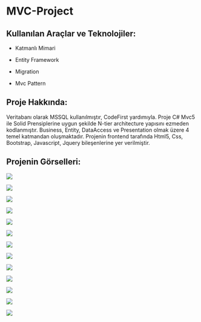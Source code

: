 # MVC-Project
## Kullanılan Araçlar ve Teknolojiler:

- Katmanlı Mimari
  
-  Entity Framework
  
-  Migration
  
-  Mvc Pattern

## Proje Hakkında:
Veritabanı olarak MSSQL kullanılmıştır, CodeFirst yardımıyla. Proje C# Mvc5 ile Solid Prensiplerine uygun şekilde N-tier architecture yapısını ezmeden kodlanmıştır. Business, Entity, DataAccess ve Presentation olmak üzere 4 temel katmandan oluşmaktadır. Projenin frontend tarafında Html5, Css, Bootstrap, Javascript, Jquery bileşenlerine yer verilmiştir. 

## Projenin Görselleri:
![](MvcProjeCamp/MvcProjeCamp/SS/g1.png)

![](MvcProjeCamp/MvcProjeCamp/SS/g2.png)

![](MvcProjeCamp/MvcProjeCamp/SS/g4.png)

![](MvcProjeCamp/MvcProjeCamp/SS/g9.png)

![](MvcProjeCamp/MvcProjeCamp/SS/g5.png)

![](MvcProjeCamp/MvcProjeCamp/SS/g6.png)

![](MvcProjeCamp/MvcProjeCamp/SS/g7.png)

![](MvcProjeCamp/MvcProjeCamp/SS/g8.png)

![](MvcProjeCamp/MvcProjeCamp/SS/g10.png)

![](MvcProjeCamp/MvcProjeCamp/SS/g11.png)

![](MvcProjeCamp/MvcProjeCamp/SS/g12.png)

![](MvcProjeCamp/MvcProjeCamp/SS/g13.png)

![](MvcProjeCamp/MvcProjeCamp/SS/g14.png)





